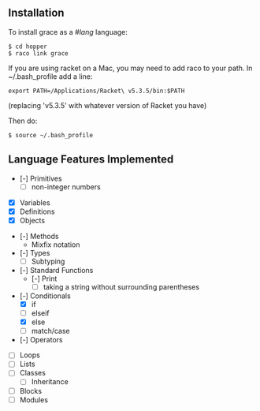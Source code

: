 ## Installation

To install grace as a *#lang* language:

    $ cd hopper
    $ raco link grace

If you are using racket on a Mac, you may need to add raco to your path.
In ~/.bash_profile add a line:

    export PATH=/Applications/Racket\ v5.3.5/bin:$PATH
(replacing 'v5.3.5' with whatever version of Racket you have)

Then do:

    $ source ~/.bash_profile
    
## Language Features Implemented

- [-] Primitives
    - [ ] non-integer numbers
- [x] Variables
- [x] Definitions
- [x] Objects
- [-] Methods
    - Mixfix notation
- [-] Types
    - [ ] Subtyping
- [-] Standard Functions
    - [-] Print
        - [ ] taking a string without surrounding parentheses
- [-] Conditionals
    - [x] if
    - [ ] elseif
    - [x] else
    - [ ] match/case
- [-] Operators
- [ ] Loops
- [ ] Lists
- [ ] Classes
    - [ ] Inheritance
- [ ] Blocks
- [ ] Modules
